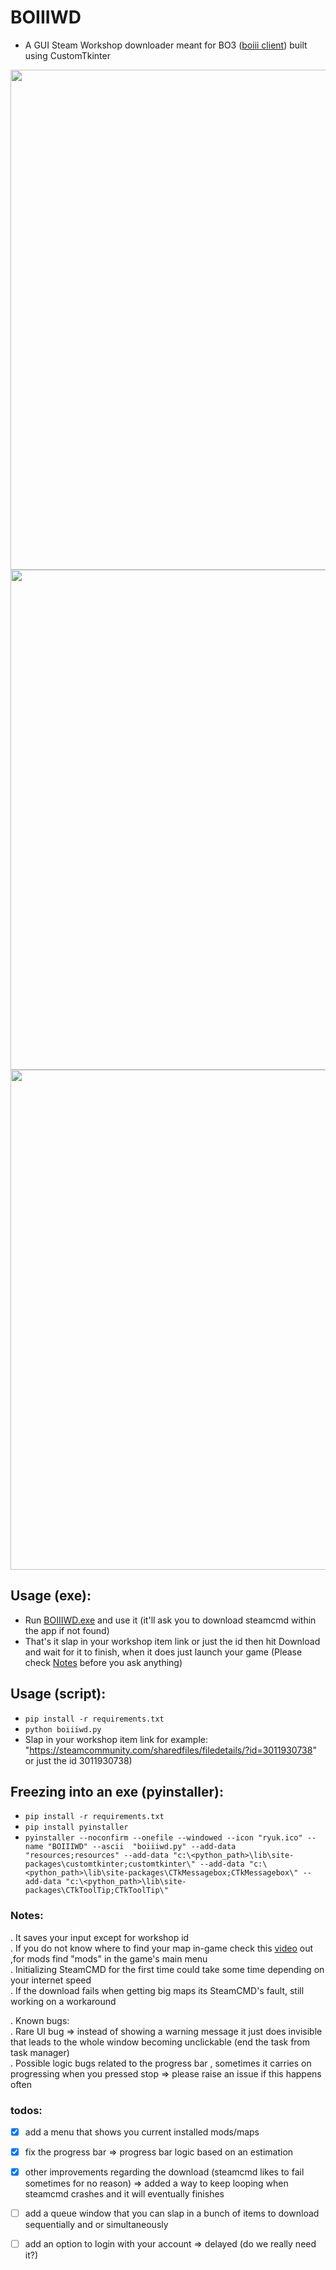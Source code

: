 # BOIIIWD
- A GUI Steam Workshop downloader meant for BO3 ([boiii client](https://github.com/Ezz-lol/boiii-free)) built using CustomTkinter <br>

<p float="left">
  <img src="https://github.com/faroukbmiled/BOIIIWD/assets/51106560/5197f0d8-9bf9-4dbb-bef7-748e7d7aaad2" width="800" />
  <img src="https://github.com/faroukbmiled/BOIIIWD/assets/51106560/c3b5e658-bc59-4757-becd-a09ce5a4035e" width="800" /> 
  <img src="https://github.com/faroukbmiled/BOIIIWD/assets/51106560/710ab04c-d289-43db-9dc7-4801b074a701" width="800" />
</p>

## Usage (exe):
- Run [BOIIIWD.exe](https://github.com/faroukbmiled/BOIIIWD/releases/latest/download/Release.zip) and use it (it'll ask you to download steamcmd within the app if not found)
- That's it slap in your workshop item link or just the id then hit Download and wait for it to finish, when it does just launch your game (Please check [Notes](#notes) before you ask anything)

## Usage (script):
- ```pip install -r requirements.txt```
- ```python boiiiwd.py```
- Slap in your workshop item link for example: "https://steamcommunity.com/sharedfiles/filedetails/?id=3011930738" or just the id 3011930738)

## Freezing into an exe (pyinstaller):
- ```pip install -r requirements.txt```
- ```pip install pyinstaller```
- ```pyinstaller --noconfirm --onefile --windowed --icon "ryuk.ico" --name "BOIIIWD" --ascii  "boiiiwd.py" --add-data "resources;resources" --add-data "c:\<python_path>\lib\site-packages\customtkinter;customtkinter\" --add-data "c:\<python_path>\lib\site-packages\CTkMessagebox;CTkMessagebox\" --add-data "c:\<python_path>\lib\site-packages\CTkToolTip;CTkToolTip\"```

<a name="notes"></a>
### Notes:
. It saves your input except for workshop id <br>
. If you do not know where to find your map in-game check this [video](https://youtu.be/XIQjfXXlgQs?t=260) out ,for mods find "mods" in the game's main menu <br>
. Initializing SteamCMD for the first time could take some time depending on your internet speed <br>
. If the download fails when getting big maps its SteamCMD's fault, still working on a workaround <br>

. Known bugs: <br>
. Rare UI bug => instead of showing a warning message it just does invisible that leads to the whole window becoming unclickable (end the task from task manager) <br>
. Possible logic bugs related to the progress bar , sometimes it carries on progressing when you pressed stop => please raise an issue if this happens often <br>
  
### todos:
- [x] add a menu that shows you current installed mods/maps
- [x] fix the progress bar => progress bar logic based on an estimation
- [x] other improvements regarding the download (steamcmd likes to fail sometimes for no reason) => added a way to keep looping when steamcmd crashes and it will eventually finishes
- [ ] add a queue window that you can slap in a bunch of items to download sequentially and or simultaneously
- [ ] add an option to login with your account => delayed (do we really need it?)

